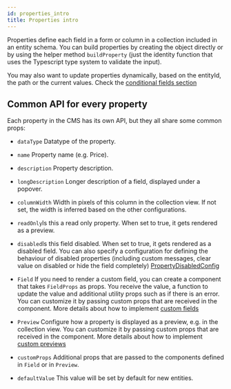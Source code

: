 ```yaml
---
id: properties_intro
title: Properties intro
---
```


Properties define each field in a form or column in a collection included in an
entity schema. You can build properties by creating the object directly or by
using the helper method `buildProperty` (just the identity function that uses
the Typescript type system to validate the input).

You may also want to update properties dynamically, based on the entityId, the
path or the current values. Check
the [conditional fields section](conditional_fields.md)

## Common API for every property

Each property in the CMS has its own API, but they all share some common props:

* `dataType` Datatype of the property.

* `name` Property name (e.g. Price).

* `description` Property description.

* `longDescription` Longer description of a field, displayed under a popover.

* `columnWidth` Width in pixels of this column in the collection view. If not
  set, the width is inferred based on the other configurations.

* `readOnly`Is this a read only property. When set to true, it gets rendered as a
  preview.

* `disabled`Is this field disabled. When set to true, it gets rendered as a
  disabled field. You can also specify a configuration for defining the
  behaviour of disabled properties (including custom messages, clear value on
  disabled or hide the field completely)
  [PropertyDisabledConfig](../../api/interfaces/propertydisabledconfig)

* `Field`
  If you need to render a custom field, you can create a component that
  takes `FieldProps` as props. You receive the value, a function to update
  the value and additional utility props such as if there is an error. You
  can customize it by passing custom props that are received in the
  component. More details about how to
  implement [custom fields](custom_fields.md)

* `Preview`
  Configure how a property is displayed as a preview, e.g. in the collection
  view. You can customize it by passing custom props that are received in
  the component. More details about how to
  implement [custom previews](custom_previews.md)

* `customProps`
  Additional props that are passed to the components defined in `Field` or
  in `Preview`.

* `defaultValue`
  This value will be set by default for new entities.

  

